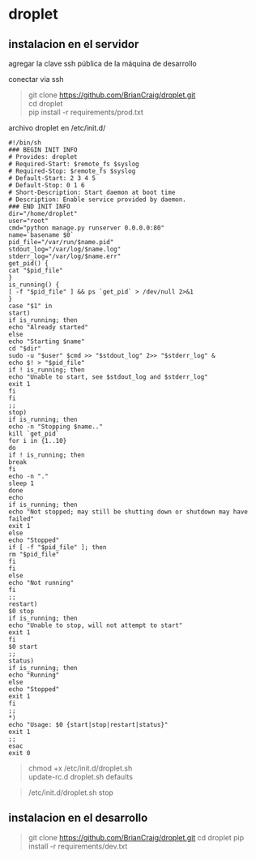 # droplet

instalacion en el servidor  
-------------  

agregar la clave ssh pública de la máquina de desarrollo  

conectar via ssh  

> git clone https://github.com/BrianCraig/droplet.git  
> cd droplet  
> pip install -r requirements/prod.txt  



archivo droplet en /etc/init.d/

	#!/bin/sh
	### BEGIN INIT INFO
	# Provides: droplet
	# Required-Start: $remote_fs $syslog
	# Required-Stop: $remote_fs $syslog
	# Default-Start: 2 3 4 5
	# Default-Stop: 0 1 6
	# Short-Description: Start daemon at boot time
	# Description: Enable service provided by daemon.
	### END INIT INFO
	dir="/home/droplet"
	user="root"
	cmd="python manage.py runserver 0.0.0.0:80"
	name=`basename $0`
	pid_file="/var/run/$name.pid"
	stdout_log="/var/log/$name.log"
	stderr_log="/var/log/$name.err"
	get_pid() {
	cat "$pid_file"
	}
	is_running() {
	[ -f "$pid_file" ] && ps `get_pid` > /dev/null 2>&1
	}
	case "$1" in
	start)
	if is_running; then
	echo "Already started"
	else
	echo "Starting $name"
	cd "$dir"
	sudo -u "$user" $cmd >> "$stdout_log" 2>> "$stderr_log" &
	echo $! > "$pid_file"
	if ! is_running; then
	echo "Unable to start, see $stdout_log and $stderr_log"
	exit 1
	fi
	fi
	;;
	stop)
	if is_running; then
	echo -n "Stopping $name.."
	kill `get_pid`
	for i in {1..10}
	do
	if ! is_running; then
	break
	fi
	echo -n "."
	sleep 1
	done
	echo
	if is_running; then
	echo "Not stopped; may still be shutting down or shutdown may have failed"
	exit 1
	else
	echo "Stopped"
	if [ -f "$pid_file" ]; then
	rm "$pid_file"
	fi
	fi
	else
	echo "Not running"
	fi
	;;
	restart)
	$0 stop
	if is_running; then
	echo "Unable to stop, will not attempt to start"
	exit 1
	fi
	$0 start
	;;
	status)
	if is_running; then
	echo "Running"
	else
	echo "Stopped"
	exit 1
	fi
	;;
	*)
	echo "Usage: $0 {start|stop|restart|status}"
	exit 1
	;;
	esac
	exit 0

> chmod +x /etc/init.d/droplet.sh  
> update-rc.d droplet.sh defaults

> /etc/init.d/droplet.sh stop  

instalacion en el desarrollo  
-------------  


> git clone https://github.com/BrianCraig/droplet.git
> cd droplet
> pip install -r requirements/dev.txt







